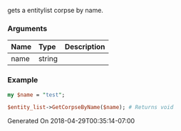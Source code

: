 gets a entitylist corpse by name.
### Arguments
**Name**|**Type**|**Description**
:---|:---|:---
name|string|

### Example

```perl
my $name = "test";

$entity_list->GetCorpseByName($name); # Returns void
```


Generated On 2018-04-29T00:35:14-07:00